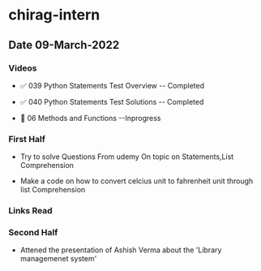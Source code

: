 # chirag-intern

## Date 09-March-2022


### Videos 

-   ✅ 039 Python Statements Test Overview -- Completed

-   ✅ 040 Python Statements Test Solutions -- Completed 

-   🔄 06 Methods and Functions  --Inprogress




### First Half

- Try to solve Questions From udemy On topic on Statements,List Comprehension 

- Make a code on how to convert celcius unit to fahrenheit unit through list Comprehension




### Links Read 
   

   



### Second Half 


- Attened the presentation of Ashish Verma about the 'Library managemenet system'

 
